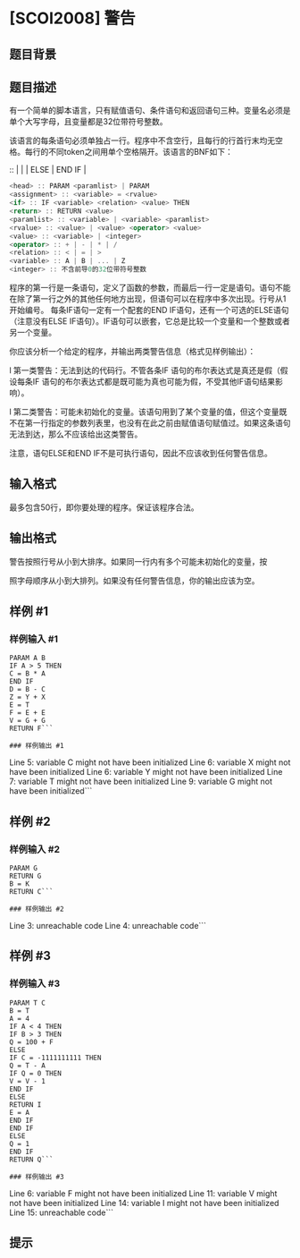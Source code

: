 # [SCOI2008] 警告

## 题目背景



## 题目描述

有一个简单的脚本语言，只有赋值语句、条件语句和返回语句三种。变量名必须是单个大写字母，且变量都是32位带符号整数。

该语言的每条语句必须单独占一行。程序中不含空行，且每行的行首行末均无空格。每行的不同token之间用单个空格隔开。该语言的BNF如下：

<line> :: <head> | <assignment> | <if> | ELSE | END IF | <return>
```cpp
<head> :: PARAM <paramlist> | PARAM
<assignment> :: <variable> = <rvalue>
<if> :: IF <variable> <relation> <value> THEN
<return> :: RETURN <value>
<paramlist> :: <variable> | <variable> <paramlist>
<rvalue> :: <value> | <value> <operator> <value>
<value> :: <variable> | <integer>
<operator> :: + | - | * | /
<relation> :: < | = | >
<variable> :: A | B | ... | Z
<integer> :: 不含前导0的32位带符号整数
```
程序的第一行是一条<head>语句，定义了函数的参数，而最后一行一定是<return>语句。<head>语句不能在除了第一行之外的其他任何地方出现，但<return>语句可以在程序中多次出现。行号从1开始编号。
每条IF语句一定有一个配套的END IF语句，还有一个可选的ELSE语句（注意没有ELSE IF语句）。IF语句可以嵌套，它总是比较一个变量和一个整数或者另一个变量。

你应该分析一个给定的程序，并输出两类警告信息（格式见样例输出）：

l 第一类警告：无法到达的代码行。不管各条IF 语句的布尔表达式是真还是假（假设每条IF 语句的布尔表达式都是既可能为真也可能为假，不受其他IF语句结果影响）。

l 第二类警告：可能未初始化的变量。该语句用到了某个变量的值，但这个变量既不在第一行指定的参数列表里，也没有在此之前由赋值语句赋值过。如果这条语句无法到达，那么不应该给出这类警告。

注意，语句ELSE和END IF不是可执行语句，因此不应该收到任何警告信息。


## 输入格式

最多包含50行，即你要处理的程序。保证该程序合法。


## 输出格式

警告按照行号从小到大排序。如果同一行内有多个可能未初始化的变量，按

照字母顺序从小到大排列。如果没有任何警告信息，你的输出应该为空。


## 样例 #1

### 样例输入 #1
```
PARAM A B
IF A > 5 THEN
C = B * A
END IF
D = B - C
Z = Y + X
E = T
F = E + E
V = G + G
RETURN F```

### 样例输出 #1

```
Line 5: variable C might not have been
initialized
Line 6: variable X might not have been
initialized
Line 6: variable Y might not have been
initialized
Line 7: variable T might not have been
initialized
Line 9: variable G might not have been
initialized```

## 样例 #2

### 样例输入 #2
```
PARAM G
RETURN G
B = K
RETURN C```

### 样例输出 #2

```
Line 3: unreachable code
Line 4: unreachable code```

## 样例 #3

### 样例输入 #3
```
PARAM T C
B = T
A = 4
IF A < 4 THEN
IF B > 3 THEN
Q = 100 + F
ELSE
IF C = -1111111111 THEN
Q = T - A
IF Q = 0 THEN
V = V - 1
END IF
ELSE
RETURN I
E = A
END IF
END IF
ELSE
Q = 1
END IF
RETURN Q```

### 样例输出 #3

```
Line 6: variable F might not have been
initialized
Line 11: variable V might not have
been initialized
Line 14: variable I might not have
been initialized
Line 15: unreachable code```

## 提示


